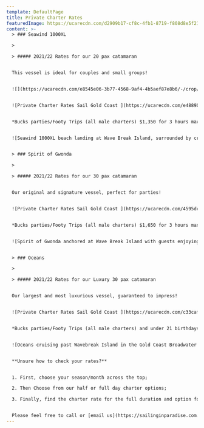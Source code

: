 ```yaml
---
template: DefaultPage
title: Private Charter Rates
featuredImage: https://ucarecdn.com/d2909b17-cf8c-4fb1-8719-f808d8e5f21c/
content: >-
  > ### Seawind 1000XL

  >

  > ##### 2021/22 Rates for our 20 pax catamaran


  This vessel is ideal for couples and small groups! 


  ![](https://ucarecdn.com/e8545e06-3b77-4568-9af4-4b5aef87e8b6/-/crop/457x173/0,121/-/preview/)


  ![Private Charter Rates Sail Gold Coast ](https://ucarecdn.com/e4889b96-f32f-4650-95b9-3068b2d1effb/ "Seawind 1000XL Private Charter Rates Gold Coast ")


  *Bucks parties/Footy Trips (all male charters) $1,350 for 3 hours max year round. Prior to 5pm only. Bucks Party rules apply. Rates vary on public holidays and special events, please enquire. Earlier or later charters available on request. 2 hour charters may be available on request.*


  ![Seawind 1000XL beach landing at Wave Break Island, surrounded by crystal clear waters of the Gold Coat Broadwater](https://ucarecdn.com/575cf495-bc49-43b1-b49c-93984aa85888/ "Seawind 1000XL Catamaran")


  > ### Spirit of Gwonda

  >

  > ##### 2021/22 Rates for our 30 pax catamaran


  Our original and signature vessel, perfect for parties!


  ![Private Charter Rates Sail Gold Coast ](https://ucarecdn.com/4595dc79-07f6-4cc9-b3c1-c2b1b19a450e/ "Spirit of Gwonda Private Charter Rates Gold Coast ")


  *Bucks parties/Footy Trips (all male charters) $1,650 for 3 hours max year round. Prior to 5pm only. Bucks Party rules apply. Rates vary on public holidays and special events, please enquire. Earlier or later charters available on request. 2 hour charters may be available on request.*


  ![Spirit of Gwonda anchored at Wave Break Island with guests enjoying our cute inflatables on the Gold Coast Broadwater](https://ucarecdn.com/85f1a0ff-a04c-4aad-8cdf-42f533c1f312/ "Spirit of Gwonda Sailing Catamaran")


  > ### Oceans

  >

  > ##### 2021/22 Rates for our Luxury 30 pax catamaran


  Our largest and most luxurious vessel, guaranteed to impress!


  ![Private Charter Rates Sail Gold Coast ](https://ucarecdn.com/c33caf23-c6a7-4da9-96f5-eac4c4d945ab/ "Oceans Private Charter Rates Gold Coast ")


  *Bucks parties/Footy Trips (all male charters) and under 21 birthdays are not permitted on this vessel. Rates vary on public holidays and special events, please enquire. Earlier or later charters available on request. 2 hour charters may be available on request.*


  ![Oceans cruising past Wavebreak Island in the Gold Coast Broadwater ](https://ucarecdn.com/a3b6d579-e94e-4308-bdee-1f3c9903dc05/ "Oceans Sailing Catamaran")


  **Unsure how to check your rates?**


  1. First, choose your season/month across the top;

  2. Then Choose from our half or full day charter options;

  3. Finally, find the charter rate for the full duration and option for additional hours;


  Please feel free to call or [email us](https://sailinginparadise.com.au/booking-enquiry) you are unsure, we are happy to help!
---
```

